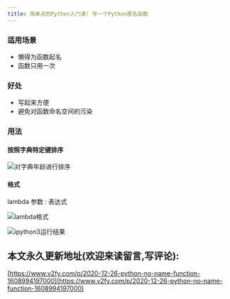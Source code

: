 ```yaml
---
title: 简单点的Python入门课! 写一个Python匿名函数
---
```




### 适用场景

- 懒得为函数起名
- 函数只用一次

### 好处

- 写起来方便
- 避免对函数命名空间的污染

### 用法
#### 按照字典特定键排序

![对字典年龄进行排序](https://www.v2fy.com/asset/0i/jikemiji/jikemiji-md/2020-12-26-python-no-name-function-1608994197000.assets/3203841-6a04cdb351a306c9.png)


#### 格式
lambda 参数 : 表达式


![lambda格式](https://www.v2fy.com/asset/0i/jikemiji/jikemiji-md/2020-12-26-python-no-name-function-1608994197000.assets/3203841-08ba6f5d63df581c.png)


![ipython3运行结果](https://www.v2fy.com/asset/0i/jikemiji/jikemiji-md/2020-12-26-python-no-name-function-1608994197000.assets/3203841-1ccacf199b57eae4.png)







## 本文永久更新地址(欢迎来读留言,写评论):

[https://www.v2fy.com/p/2020-12-26-python-no-name-function-1608994197000](https://www.v2fy.com/p/2020-12-26-python-no-name-function-1608994197000)


